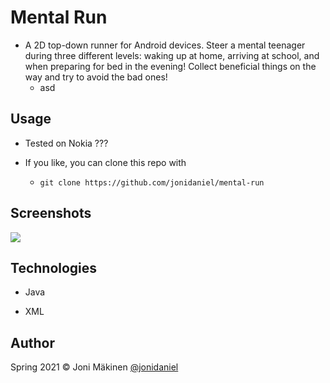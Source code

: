 # Mental Run

- A 2D top-down runner for Android devices. Steer a mental teenager during three different levels: waking up at home, arriving at school, and when preparing for bed in the evening! Collect beneficial things on the way and try to avoid the bad ones!
  - asd

## Usage

- Tested on Nokia ???

- If you like, you can clone this repo with
  - `git clone https://github.com/jonidaniel/mental-run`

## Screenshots

![](screenshots/.png?raw=true)

## Technologies

- Java

- XML

## Author

Spring 2021 © Joni Mäkinen [@jonidaniel](https://github.com/jonidaniel)

